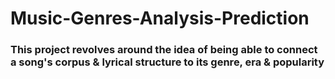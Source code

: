 # Music-Genres-Analysis-Prediction

### This project revolves around the idea of being able to connect a song's corpus & lyrical structure to its genre, era & popularity
